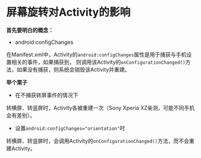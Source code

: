 # 屏幕旋转对Activity的影响

**首先要明白的概念：**
- android:configChanges

在Manifest.xml中，Activity的`android:configChanges`属性是用于捕获与手机设置相关的事件，如果捕获到，
则调用该Activity的`onConfigurationChanged()`方法，如果没有捕获，则系统会销毁该Activity并重建。

**举个栗子**
- 在不捕获转屏事件的情况下

转横屏、转竖屏时，Activity各被重建一次（Sony Xperia XZ亲测，可能不同手机会有差别）。

- 设置`android:configChanges="orientation"`时

转横屏、转竖屏时，会调用Activity的`onConfigurationChanged()`方法，而不会重建Activity。


